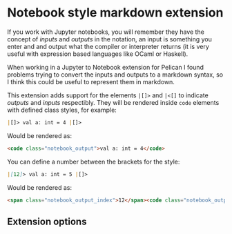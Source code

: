 # Notebook style markdown extension

If you work with Jupyter notebooks, you will remember they have the concept of _inputs_ and _outputs_ in the notation, an input is something you enter and and output what the compiler or interpreter returns (it is very useful with expression based languages like OCaml or Haskell).

When working in a Jupyter to Notebook extension for Pelican I found problems trying to convert the inputs and outputs to a markdown syntax, so I think this could be useful to represent them in markdown.

This extension adds support for the elements `|[]>` and `|<[]` to indicate _outputs_ and _inputs_ respectibly. They will be rendered inside `code` elements with defined class styles, for example:

```md
|[]> val a: int = 4 |[]>
```

Would be rendered as:

```html
<code class="notebook_output">val a: int = 4</code>
```

You can define a number between the brackets for the style:

```md
|[12]> val a: int = 5 |[]>
```

Would be rendered as:

```html
<span class="notebook_output_index">12</span><code class="notebook_output">val a: int = 4</code>
```

## Extension options
